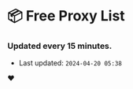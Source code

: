 # :package: Free Proxy List
### Updated every 15 minutes.

- Last updated: `2024-04-20 05:38`

:heart:
